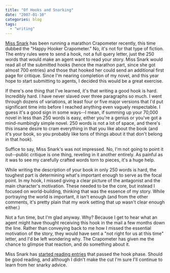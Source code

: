 ```yaml
---
title: "Of Hooks and Snarking"
date: "2007-01-10"
categories: blog
tags:
  - "writing"
---
```


[Miss Snark](http://misssnark.blogspot.com/) has been running a marathon Crapometer recently, this time dubbed the "Happy Hooker Crapometer." No, it's not for that type of fiction. The entry rules were to send a hook, not a full query letter, just the 250 words that would make an agent want to read your story. Miss Snark would read all of the submitted hooks (hence the marathon part, since she got almost 700 entries) and those that hooked her could send an additional first page for critique. Since I'm nearing completion of my novel, and this year hope to start submitting to agents, I decided this would be a great exercise.



If there's one thing that I've learned, it's that writing a good hook is hard. Incredibly hard. I have never slaved over three paragraphs so much. I went through dozens of variations, at least four or five major versions that I'd put significant time into before I reached anything even vaguely respectable. I guess it's a good sign in some ways--I mean, if summing up your 70,000 novel in less than 250 words is easy, either you're a genius or you've got a mind-numbingly simple novel. 250 words is not a lot of space, and there's this insane desire to cram everything in that you like about the book (and it's your book, so you probably like tons of things about it that don't belong in that hook).



Suffice to say, Miss Snark's was not impressed. No, I'm not going to point it out--public critique is one thing, reveling in it another entirely. As painful as it was to see my carefully crafted words torn to pieces, it's a huge help.



While writing the description of your book in only 250 words is hard, the toughest part is determining what's important enough to serve as the focal point. In my hook, I missed giving a clear picture of the antagonist and the main character's motivation. These needed to be the core, but instead I focused on world-building, thinking that was the essence of my story. While portraying the world is important, it isn't enough (and from the other comments, it's pretty plain that my work setting that up wasn't clear enough either.)



Not a fun time, but I'm glad anyway. Why? Because I get to hear what an agent might have thought receiving this hook in the mail a few months down the line. Rather than conveying back to me how I missed the essential motivation of the story, they would have sent a "not right for us at this time" letter, and I'd be left wondering why. The Crapometer has given me the chance to glimpse that reaction, and do something about it.



Miss Snark has [started reading entries](http://misssnark.blogspot.com/2006_12_31_misssnark_archive.html#116804542152689442) that passed the hook phase. Should be good reading, and although I didn't make the cut I'm sure I'll continue to learn from her snarky advice.
